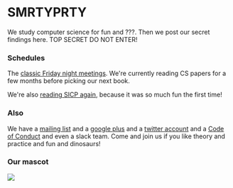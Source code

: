 SMRTYPRTY
=========

We study computer science for fun and ???. Then we post our secret findings here. TOP SECRET DO NOT ENTER!


### Schedules

The [classic Friday night meetings](https://github.com/CompSciCabal/SMRTYPRTY/wiki/Reading-Schedule). We're currently reading CS papers for a few months before picking our next book.

We're also [reading SICP again](https://github.com/CompSciCabal/SMRTYPRTY/wiki/Reading-Schedule!-SICP-Mark-II), because it was so much fun the first time!

### Also

We have a [mailing list](https://groups.google.com/forum/#!forum/cs-cabal) and a [google plus](https://plus.google.com/communities/101341712823792967748) and a [twitter account](https://twitter.com/cscabal)
and a [Code of Conduct](https://bentomiso.zendesk.com/hc/en-us/articles/201812303-Code-of-Conduct) and even a slack team. Come and join us if you like theory and practice and fun and dinosaurs!

### Our mascot

<img src="https://raw.github.com/CompSciCabal/SMRTYPRTY/master/resources/our-mascot.png">

